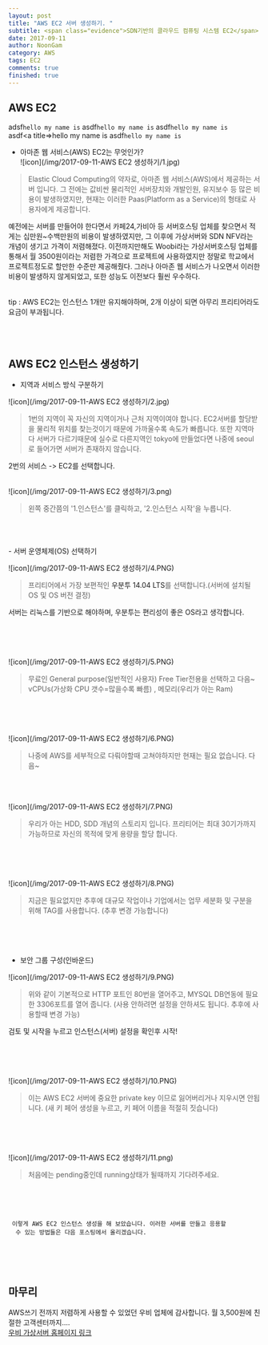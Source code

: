 ```yaml
---
layout: post
title: "AWS EC2 서버 생성하기. "
subtitle: <span class="evidence">SDN기반의 클라우드 컴퓨팅 시스템 EC2</span>
date: 2017-09-11
author: NoonGam
category: AWS
tags: EC2
comments: true
finished: true
---
```

## AWS EC2

adsf```hello my name is```
asdf``hello my name is``
asdf`hello my name is`  
asdf<a title=>hello my name is</a>
asdf<code class="highlighter-rouge">hello my name is</code>


- 아마존 웹 서비스(AWS) EC2는 무엇인가? <br>
![icon](/img/2017-09-11-AWS EC2 생성하기/1.jpg)

> Elastic Cloud Computing의 약자로, 아마존 웹 서비스(AWS)에서 제공하는 서버 입니다. 그 전에는 값비싼 물리적인 서버장치와 개발인원, 유지보수 등
많은 비용이 발생하였지만, 현재는 이러한 Paas(Platform as a Service)의 형태로 사용자에게 제공합니다.

<a title="조까">예전에는 서버를 만들어야 한다면서 카페24,가비아 등 서버호스팅 업체를 찾으면서 적게는 십만원~수백만원의
    비용이 발생하였지만, 그 이후에 가상서버와 SDN NFV라는 개념이 생기고 가격이 저렴해졌다. 이전까지만해도
    Woobi라는 가상서버호스팅 업체를 통해서 월 3500원이라는 저렴한 가격으로 프로젝트에 사용하였지만 정말로
    학교에서 프로젝트정도로 할만한 수준만 제공해줬다. 그러나 아마존 웹 서비스가 나오면서 이러한 비용이
    발생하지 않게되었고, 또한 성능도 이전보다 훨씬 우수하다.</a>

<br><span class="evidence">tip : AWS EC2는 인스턴스 1개만 유지해야하며, 2개 이상이 되면 아무리 프리티어라도 요금이 부과됩니다.</span>  

<br><br>

## AWS EC2 인스턴스 생성하기
- 지역과 서비스 방식 구분하기

![icon](/img/2017-09-11-AWS EC2 생성하기/2.jpg)

> 1번의 지역이 꼭 자신의 지역이거나 근처 지역이여야 합니다. EC2서버를 할당받을 물리적 위치를 찾는것이기 때문에
가까울수록 속도가 빠릅니다.
또한 지역마다 서버가 다르기때문에 실수로 다른지역인 tokyo에 만들었다면 나중에 seoul로 들어가면 서버가 존재하지 않습니다.

<span class="evidence">2번의 서비스 -> EC2를 선택합니다.</span>
<br>
<br>


![icon](/img/2017-09-11-AWS EC2 생성하기/3.png)

> 왼쪽 중간쯤의 '1.인스턴스'를 클릭하고, '2.인스턴스 시작'을 누릅니다.

<br>
<br>
<br>
- 서버 운영체제(OS) 선택하기

![icon](/img/2017-09-11-AWS EC2 생성하기/4.PNG)

>프리티어에서 가장 보편적인 <a>우분투 14.04 LTS</a>를 선택합니다.(서버에 설치될 OS 및 OS 버전 결정)

<span class="evidence">서버는 리눅스를 기반으로 해야하며, 우분투는 편리성이 좋은 OS라고 생각합니다.</span>

<br>
<br>
 <br>

 ![icon](/img/2017-09-11-AWS EC2 생성하기/5.PNG)

> 무료인 General purpose(일반적인 사용자) Free Tier전용을 선택하고 다음~
 vCPUs(가상화 CPU 갯수=많을수록 빠름) , 메모리(우리가 아는 Ram)

 <br>
 <br>
  <br>

  ![icon](/img/2017-09-11-AWS EC2 생성하기/6.PNG)

> 나중에 AWS를 세부적으로 다뤄야할때 고쳐야하지만 현재는 필요 없습니다. 다음~

<br>
<br>

  ![icon](/img/2017-09-11-AWS EC2 생성하기/7.PNG)
> 우리가 아는 HDD, SDD 개념의 스토리지 입니다. 프리티어는 최대 30기가까지 가능하므로 자신의 목적에 맞게
용량을 할당 합니다.

<br>
<br>
 <br>

  ![icon](/img/2017-09-11-AWS EC2 생성하기/8.PNG)
> 지금은 필요없지만 추후에 대규모 작업이나 기업에서는 업무 세분화 및 구분을 위해 TAG를 사용합니다.
(추후 변경 가능합니다)

<br>
<br>
<br>

- 보안 그룹 구성(인바운드)

![icon](/img/2017-09-11-AWS EC2 생성하기/9.PNG)

> 위와 같이 기본적으로 HTTP 포트인 80번을 열어주고, MYSQL DB연동에 필요한 3306포트를 열어 줍니다.
(사용 안하려면 설정을 안하셔도 됩니다. 추후에 사용할때 변경 가능)

 <span class="evidence">검토 및 시작을 누르고 인스턴스(서버) 설정을 확인후 시작!</span>

<br>
<br>
<br>

   ![icon](/img/2017-09-11-AWS EC2 생성하기/10.PNG)
> 이는 AWS EC2 서버에 중요한 private key 이므로 잃어버리거나 지우시면 안됩니다.
(새 키 페어 생성을 누르고, 키 페어 이름을 적절히 짓습니다)

<br>
<br>
<br>

 ![icon](/img/2017-09-11-AWS EC2 생성하기/11.png)
 > 처음에는 pending중인데 running상태가 될때까지 기다려주세요.

<br>
<br>
<br>

     이렇게 AWS EC2 인스턴스 생성을 해 보았습니다. 이러한 서버를 만들고 응용할
      수 있는 방법들은 다음 포스팅에서 올리겠습니다.

<br>
<br>
<br>

## 마무리
AWS쓰기 전까지 저렴하게 사용할 수 있었던 우비 업체에 감사합니다.
월 3,500원에 친절한 고객센터까지....
<br>
[우비 가상서버 홈페이지 링크](https://woobi.co.kr "저렴한 가상 서버")
